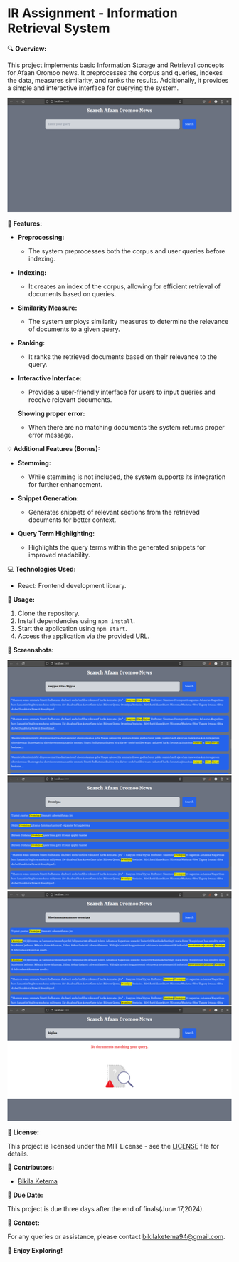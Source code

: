 # IR Assignment - Information Retrieval System

🔍 **Overview:**

This project implements basic Information Storage and Retrieval concepts for Afaan Oromoo news. It preprocesses the corpus and queries, indexes the data, measures similarity, and ranks the results. Additionally, it provides a simple and interactive interface for querying the system.

![Alt First page](screenshots/screenshot1.png)


🚀 **Features:**

- **Preprocessing:** 
  - The system preprocesses both the corpus and user queries before indexing. 

- **Indexing:** 
  - It creates an index of the corpus, allowing for efficient retrieval of documents based on queries.

- **Similarity Measure:** 
  - The system employs similarity measures to determine the relevance of documents to a given query.

- **Ranking:** 
  - It ranks the retrieved documents based on their relevance to the query.

- **Interactive Interface:** 
  - Provides a user-friendly interface for users to input queries and receive relevant documents.

  **Showing proper error:**
  - When there are no matching documents the system returns proper error message.

💡 **Additional Features (Bonus):**

- **Stemming:** 
  - While stemming is not included, the system supports its integration for further enhancement.

- **Snippet Generation:** 
  - Generates snippets of relevant sections from the retrieved documents for better context.

- **Query Term Highlighting:** 
  - Highlights the query terms within the generated snippets for improved readability.

💻 **Technologies Used:**

- React: Frontend development library.

📝 **Usage:**

1. Clone the repository.
2. Install dependencies using `npm install`.
3. Start the application using `npm start`.
4. Access the application via the provided URL.


📸 **Screenshots:**

![Screenshot2](screenshots/screenshot2.png)
![Screenshot3](screenshots/screenshot3.png)
![Screenshot4](screenshots/screenshot4.png)
![Screenshot5](screenshots/screenshot5.png)

📄 **License:**

This project is licensed under the MIT License - see the [LICENSE](LICENSE) file for details.

👥 **Contributors:**

- [Bikila Ketema](https://github.com/bikilaketema)

📅 **Due Date:**

This project is due three days after the end of finals(June 17,2024).

📧 **Contact:**

For any queries or assistance, please contact [bikilaketema94@gmail.com](mailto:bikilaketema94@gmail.com).

🌟 **Enjoy Exploring!**
